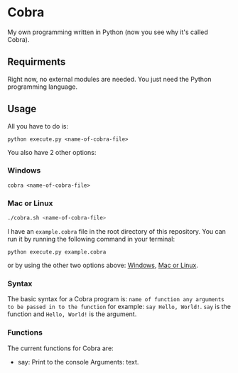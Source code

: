 # Cobra
My own programming written in Python (now you see why it's called Cobra).

## Requirments
Right now, no external modules are needed. You just need the Python programming language.

## Usage
All you have to do is:
```shell
python execute.py <name-of-cobra-file>
```
You also have 2 other options:
### Windows
```batch
cobra <name-of-cobra-file>
```
### Mac or Linux
```bash
./cobra.sh <name-of-cobra-file>
```

I have an `example.cobra` file in the root directory of this repository.
You can run it by running the following command in your terminal:
```shell
python execute.py example.cobra
```
or by using the other two options above: [Windows](https://github.com/TechStudent11/Cobra#windows), [Mac or Linux](https://github.com/TechStudent11/Cobra#mac-or-linux).

### Syntax
The basic syntax for a Cobra program is: `name of function any arguments to be passed in to the function` for example: `say Hello, World!`. `say` is the function and `Hello, World!` is the argument.

### Functions
The current functions for Cobra are:
- say: Print to the console
Arguments: text.
